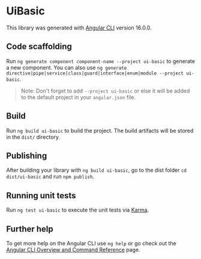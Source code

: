 # UiBasic

This library was generated with [Angular CLI](https://github.com/angular/angular-cli) version 16.0.0.

## Code scaffolding

Run `ng generate component component-name --project ui-basic` to generate a new component. You can also use `ng generate directive|pipe|service|class|guard|interface|enum|module --project ui-basic`.
> Note: Don't forget to add `--project ui-basic` or else it will be added to the default project in your `angular.json` file. 

## Build

Run `ng build ui-basic` to build the project. The build artifacts will be stored in the `dist/` directory.

## Publishing

After building your library with `ng build ui-basic`, go to the dist folder `cd dist/ui-basic` and run `npm publish`.

## Running unit tests

Run `ng test ui-basic` to execute the unit tests via [Karma](https://karma-runner.github.io).

## Further help

To get more help on the Angular CLI use `ng help` or go check out the [Angular CLI Overview and Command Reference](https://angular.io/cli) page.
